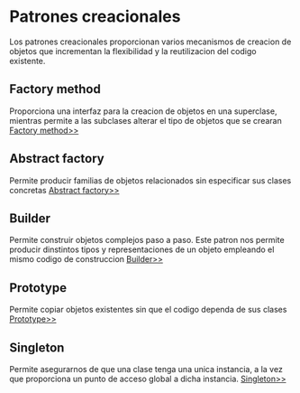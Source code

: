 # Patrones creacionales

Los patrones creacionales proporcionan varios mecanismos de creacion de objetos que incrementan la flexibilidad y la reutilizacion del codigo existente.

## Factory method
Proporciona una interfaz para la creacion de objetos en una superclase, mientras permite a las subclases alterar el tipo de objetos que se crearan
[Factory method>>](./factory_method/FACTORY.md)

## Abstract factory
Permite producir familias de objetos relacionados sin especificar sus clases concretas
[Abstract factory>>](./abstract_factory/ABSTRACT.md)

## Builder
Permite construir objetos complejos paso a paso. Este patron nos permite producir dinstintos tipos y representaciones de un objeto empleando el mismo codigo de construccion
[Builder>>](./builder/BUILDER.md)

## Prototype
Permite copiar objetos existentes sin que el codigo dependa de sus clases
[Prototype>>](./prototype/PROTOTYPE.md)

## Singleton
Permite asegurarnos de que una clase tenga una unica instancia, a la vez que proporciona un punto de acceso global a dicha instancia.
[Singleton>>](./singleton/SINGLETON.md)